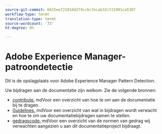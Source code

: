 ```yaml
---
source-git-commit: 6615eef21010d2f9ccbc7ecab32cf21901ca5387
workflow-type: tm+mt
translation-type: tm+mt
source-wordcount: '73'
ht-degree: 0%

---
```

# Adobe Experience Manager-patroondetectie

Dit is de opslagplaats voor Adobe Experience Manager Pattern Detection.

Uw bijdragen aan de documentatie zijn welkom. Zie de volgende bronnen:

* [contribute.](contributing.md) mdVoor een overzicht van hoe te om aan de documentatie bij te dragen.
* [Guidelines.](guidelines.md) mdVoor een overzicht van wat in bijdragen wordt verwacht en hoe te om uw documentatiebijdragen samen te stellen.
* [gedragscode.](code-of-conduct.md) mdVoor een overzicht van de normen van gedrag wij verwachten aangezien u aan dit documentatieproject bijdraagt.

